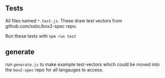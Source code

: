 ## Tests

All files named `*.test.js`.
These draw test vectors from github.com/ssbc/box2-spec repo.

Run these tests with `npm run test`

## generate

run `generate.js` to make example test-vectors which could be moved into 
the `box2-spec` repo for all langauges to access.

